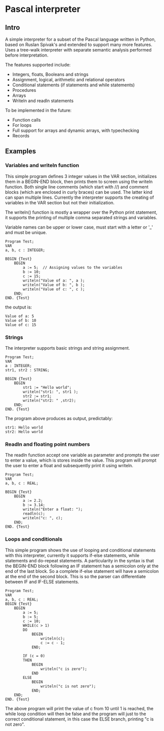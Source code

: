 # Pascal interpreter

## Intro

A simple interpreter for a subset of the Pascal language written in Python, based on Ruslan Spivak's and extended to support many more features. 
Uses a tree-walk interpreter with separate semantic analysis performed before interpretation.

The features supported include:

- Integers, floats, Booleans and strings
- Assignment, logical, arithmetic and relational operators 
- Conditional statements (if statements and while statements)
- Procedures
- Arrays
- Writeln and readln statements 

To be implemented in the future:

- Function calls
- For loops
- Full support for arrays and dynamic arrays, with typechecking
- Records 

## Examples

### Variables and writeln function

This simple program defines 3 integer values in the VAR section, initializes them in a BEGIN-END block, then prints them to screen using the writeln function.
Both single line comments (which start with //) and comment blocks (which are enclosed in curly braces) can be used. The latter kind can span multiple lines.
Currently the interpreter supports the creating of variables in the VAR section but not their initialization. 

The writeln() function is mostly a wrapper over the Python print statement, it supports the printing of multiple comma separated strings and variables. 

Variable names can be upper or lower case, must start with a letter or '\_' and must be unique. 

```
Program Test;
VAR
a, b, c : INTEGER;

BEGIN {Test}
    BEGIN
        a := 5;  // Assigning values to the variables
        b := 10;
        c := 15;
        writeln("Value of a: ", a );
        writeln("Value of b: ", b );
        writeln("Value of c: ", c );
    END;
END. {Test}
```

the output is:
```
Value of a: 5
Value of b: 10
Value of c: 15
```
### Strings

The interpreter supports basic strings and string assignment.
```
Program Test;
VAR
a : INTEGER;
str1, str2 : STRING;

BEGIN {Test}
    BEGIN
        str1 := "Hello world";
        writeln("str1: ", str1 );
        str2 := str1;
        writeln("str2: " ,str2);
    END;
END. {Test}
```
The program above produces as output, predictably:
```
str1: Hello world
str2: Hello world
```
### Readln and floating point numbers
The readln function accept one variable as parameter and prompts the user to enter a value, which is stores inside the value. 
This program will prompt the user to enter a float and subsequently print it using writeln. 

```
Program Test;
VAR
a, b, c : REAL;

BEGIN {Test}
    BEGIN
        a := 2.2;
        b := 3.14;
        writeln("Enter a float: ");
        readln(c);
        writeln("c: ", c);
    END;
END. {Test}
```

### Loops and conditionals

This simple program shows the use of looping and conditional statements with this interpreter, currently it supports if-else statements, while statements and do-repeat statements. 
A particularity in the syntax is that the BEGIN-END block following an IF statement has a semicolon only at the end of the last block. So a complete if-else statement will have a semicolon at the end of the second block. This is so the parser can differentiate between IF and IF-ELSE statements.

```
Program Test;
VAR
a, b, c : REAL;
BEGIN {Test}
    BEGIN
        a := 5;
        b := 5;
        c := 10;
        WHILE(c > 1)
        DO
            BEGIN
                writeln(c);
                c := c - 1;
            END;

        IF (c = 0)
        THEN
            BEGIN
                writeln("c is zero");
            END
        ELSE
            BEGIN
                writeln("c is not zero");
            END;
    END;
END. {Test}
```

The above program will print the value of c from 10 until 1 is reached, the while loop condition will then be false and the program will just to the correct conditional statement, in this case the ELSE branch, printing "c is not zero". 
